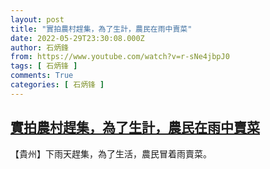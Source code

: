 ```yaml
---
layout: post
title: "實拍農村趕集，為了生計，農民在雨中賣菜"
date: 2022-05-29T23:30:08.000Z
author: 石炳鋒
from: https://www.youtube.com/watch?v=r-sNe4jbpJ0
tags: [ 石炳锋 ]
comments: True
categories: [ 石炳锋 ]
---
```

<!--1653867008000-->
[實拍農村趕集，為了生計，農民在雨中賣菜](https://www.youtube.com/watch?v=r-sNe4jbpJ0)
------

<div>
【貴州】下雨天趕集，為了生活，農民冒着雨賣菜。
</div>
